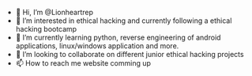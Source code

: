 - 👋 Hi, I’m @Lionheartrep
- 👀 I’m interested in ethical hacking and currently following a ethical hacking bootcamp
- 🌱 I’m currently learning python, reverse engineering of android applications, linux/windows application and more.
- 💞️ I’m looking to collaborate on different junior ethical hacking projects
- 📫 How to reach me website comming up


